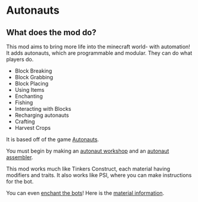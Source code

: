 # Autonauts

## What does the mod do?

This mod aims to bring more life into the minecraft world- with automation! It adds autonauts, which are programmable and modular. They can do what players do.

* Block Breaking
* Block Grabbing
* Block Placing
* Using Items
* Enchanting
* Fishing
* Interacting with Blocks
* Recharging autonauts
* Crafting
* Harvest Crops

It is based off of the game [Autonauts](https://denki.itch.io/autonauts).

You must begin by making an [autonaut workshop](#autonauts) and an [autonaut assembler](#autonauts).

This mod works much like Tinkers Construct, each material having modifiers and traits. It also works like PSI, where you can make instructions for the bot.

You can even [enchant the bots](./Enchantments.md)! Here is the [material information](./BotInformation.md).
